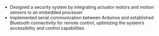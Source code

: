 - Designed a security system by integrating actuator motors and motion sensors to an embedded processer
- Implemented serial communication between Arduinos and established Bluetooth connectivity for remote control, 
optimizing the system’s accessibility and control capabilities
